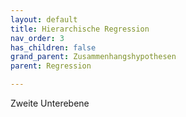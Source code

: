 ```yaml
---
layout: default
title: Hierarchische Regression
nav_order: 3
has_children: false
grand_parent: Zusammenhangshypothesen
parent: Regression

---
```


Zweite Unterebene
